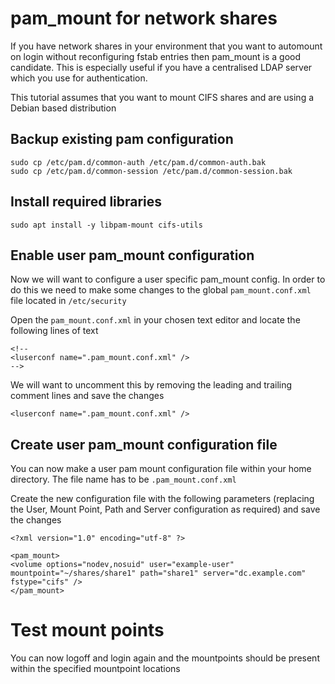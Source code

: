 # pam_mount for network shares

If you have network shares in your environment that you want to automount on login without reconfiguring fstab entries then pam_mount is a good candidate. This is especially useful if you have a centralised LDAP server which you use for authentication. 

This tutorial assumes that you want to mount CIFS shares and are using a Debian based distribution

## Backup existing pam configuration

```
sudo cp /etc/pam.d/common-auth /etc/pam.d/common-auth.bak
sudo cp /etc/pam.d/common-session /etc/pam.d/common-session.bak
```

## Install required libraries

```
sudo apt install -y libpam-mount cifs-utils
```

## Enable user pam_mount configuration

Now we will want to configure a user specific pam_mount config. In order to do this we need to make some changes to the global `pam_mount.conf.xml` file located in `/etc/security`

Open the `pam_mount.conf.xml` in your chosen text editor and locate the following lines of text

```
<!--
<luserconf name=".pam_mount.conf.xml" />
-->
```

We will want to uncomment this by removing the leading and trailing comment lines and save the changes

```
<luserconf name=".pam_mount.conf.xml" />
```

## Create user pam_mount configuration file

You can now make a user pam mount configuration file within your home directory. The file name has to be `.pam_mount.conf.xml`

Create the new configuration file with the following parameters (replacing the User, Mount Point, Path and Server configuration as required) and save the changes

```
<?xml version="1.0" encoding="utf-8" ?>

<pam_mount>
<volume options="nodev,nosuid" user="example-user" mountpoint="~/shares/share1" path="share1" server="dc.example.com" fstype="cifs" />
</pam_mount>
```

# Test mount points

You can now logoff and login again and the mountpoints should be present within the specified mountpoint locations






